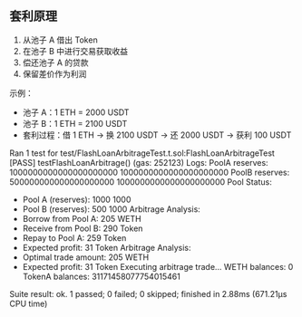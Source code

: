 ## 套利原理

1. 从池子 A 借出 Token
2. 在池子 B 中进行交易获取收益
3. 偿还池子 A 的贷款
4. 保留差价作为利润

示例：
- 池子 A：1 ETH = 2000 USDT
- 池子 B：1 ETH = 2100 USDT
- 套利过程：借 1 ETH → 换 2100 USDT → 还 2000 USDT → 获利 100 USDT


Ran 1 test for test/FlashLoanArbitrageTest.t.sol:FlashLoanArbitrageTest
[PASS] testFlashLoanArbitrage() (gas: 252123)
Logs:
  PoolA reserves: 1000000000000000000000 1000000000000000000000
  PoolB reserves: 500000000000000000000 1000000000000000000000
  Pool Status:
  - Pool A (reserves): 1000 1000
  - Pool B (reserves): 500 1000
  Arbitrage Analysis:
  - Borrow from Pool A: 205 WETH
  - Receive from Pool B: 290 Token
  - Repay to Pool A: 259 Token
  - Expected profit: 31 Token
  Arbitrage Analysis:
  - Optimal trade amount: 205 WETH
  - Expected profit: 31 Token
  Executing arbitrage trade...
  WETH balances: 0
  TokenA balances: 31171458077754015461

Suite result: ok. 1 passed; 0 failed; 0 skipped; finished in 2.88ms (671.21µs CPU time)